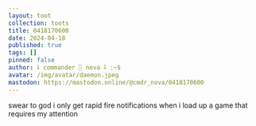 ```yaml
---
layout: toot
collection: toots
title: 0418170600
date: 2024-04-18
published: true
tags: []
pinned: false
author: ⸸ commander ░ nova ⸸ :~$
avatar: /img/avatar/daemon.jpeg
mastodon: https://mastodon.online/@cmdr_nova/0418170600
---
```


swear to god i only get rapid fire notifications when i load up a game that requires my attention
